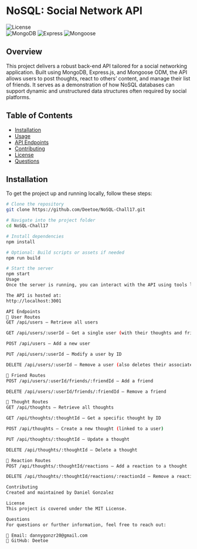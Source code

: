 # NoSQL: Social Network API

![License](https://img.shields.io/badge/License-MIT-blue.svg)  
<img alt="MongoDB" src="https://img.shields.io/badge/MongoDB-4.4+-green.svg">
<img alt="Express" src="https://img.shields.io/badge/Express-4.17+-green.svg">
<img alt="Mongoose" src="https://img.shields.io/badge/Mongoose-6.0+-green.svg">

## Overview

This project delivers a robust back-end API tailored for a social networking application. Built using MongoDB, Express.js, and Mongoose ODM, the API allows users to post thoughts, react to others’ content, and manage their list of friends. It serves as a demonstration of how NoSQL databases can support dynamic and unstructured data structures often required by social platforms.

## Table of Contents

- [Installation](#installation)  
- [Usage](#usage)  
- [API Endpoints](#api-endpoints)  
- [Contributing](#contributing)  
- [License](#license)  
- [Questions](#questions)

## Installation

To get the project up and running locally, follow these steps:

```bash
# Clone the repository
git clone https://github.com/Deetoe/NoSQL-Chall17.git

# Navigate into the project folder
cd NoSQL-Chall17

# Install dependencies
npm install

# Optional: Build scripts or assets if needed
npm run build

# Start the server
npm start
Usage
Once the server is running, you can interact with the API using tools like Insomnia or Postman to test various endpoints.

The API is hosted at:
http://localhost:3001

API Endpoints
👤 User Routes
GET /api/users – Retrieve all users

GET /api/users/:userId – Get a single user (with their thoughts and friends)

POST /api/users – Add a new user

PUT /api/users/:userId – Modify a user by ID

DELETE /api/users/:userId – Remove a user (also deletes their associated thoughts)

🤝 Friend Routes
POST /api/users/:userId/friends/:friendId – Add a friend

DELETE /api/users/:userId/friends/:friendId – Remove a friend

💬 Thought Routes
GET /api/thoughts – Retrieve all thoughts

GET /api/thoughts/:thoughtId – Get a specific thought by ID

POST /api/thoughts – Create a new thought (linked to a user)

PUT /api/thoughts/:thoughtId – Update a thought

DELETE /api/thoughts/:thoughtId – Delete a thought

🔁 Reaction Routes
POST /api/thoughts/:thoughtId/reactions – Add a reaction to a thought

DELETE /api/thoughts/:thoughtId/reactions/:reactionId – Remove a reaction from a thought

Contributing
Created and maintained by Daniel Gonzalez

License
This project is covered under the MIT License.

Questions
For questions or further information, feel free to reach out:

📧 Email: dannygonzr20@gmail.com
🐙 GitHub: Deetoe